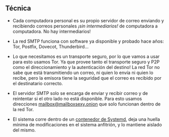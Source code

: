 ## Técnica

* Cada computadora personal es su propio servidor de correo enviando y recibiendo correos personales _¡sin intermediarios!_ de computadora a computadora.  No hay intermediarios!

* La red SMTP funciona con software ya disponible y probado hace años: Tor, Postfix, Dovecot, Thunderbird...

* Lo que necesitamos es un transporte seguro, por lo que vamos a usar para esto usamos Tor. Ya que provee tanto el transporte seguro y P2P como el direccionamiento y la autenticación del destino!  La red Tor no sabe que está transmitiendo un correo, ni quien lo envía ni quien lo recibe, pero la emisora tiene la seguridad que el correo es recibido por el destinatario correcto.

* El servidor SMTP solo se encarga de enviar y recibir correo y de reintentar si el otro lado no está disponible.  Para esto usamos direcciones mailbox@mailboxsexy.onion que solo funcionan dentro de la red Tor.

* El sistema corre dentro de un [contenedor de Systemd](https://www.freedesktop.org/software/systemd/man/systemd-nspawn.html), deja una huella mínima de modificaciones en el sistema anfitrión, y lo mantiene aislado del mismo.
